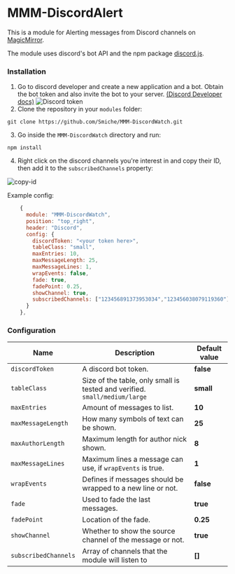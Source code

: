 # MMM-DiscordAlert
This is a module for Alerting messages from Discord channels on [MagicMirror](https://github.com/MichMich/MagicMirror). 

The module uses discord's bot API and the npm package [discord.js](https://discord.js.org/).

### Installation

1. Go to discord developer and create a new application and a bot. Obtain the bot token and also invite the bot to your server. [(Discord Developer docs)](https://discord.com/developers/docs/intro)
![Discord token](readme_assets/token.png)
2. Clone the repository in your `modules` folder:
```
git clone https://github.com/Smiche/MMM-DiscordWatch.git
```
3. Go inside the `MMM-DiscordWatch` directory and run:
```
npm install
```
4. Right click on the discord channels you're interest in and copy their ID, then add it to the `subscribedChannels` property:


![copy-id](readme_assets/copy-id.png)


Example config:


```js
    {
      module: "MMM-DiscordWatch",
      position: "top_right",
      header: "Discord",
      config: {
        discordToken: "<your token here>",
        tableClass: "small",
        maxEntries: 10,
        maxMessageLength: 25,
        maxMessageLines: 1,
        wrapEvents: false, 
        fade: true,
        fadePoint: 0.25,
        showChannel: true,
        subscribedChannels: ["123456891373953034","123456038079119360"], //2 channels to listen to for example
      }
    },
```

### Configuration

| Name           | Description | Default value |
|----------------|---------------------------------|-------------|
| `discordToken` | A discord bot token. | **false** |
| `tableClass`    | Size of the table, only small is tested and verified. `small/medium/large` | **small** |
| `maxEntries`  | Amount of messages to list. | **10**|
| `maxMessageLength` | How many symbols of text can be shown. | **25** |
| `maxAuthorLength` | Maximum length for author nick shown. | **8** |
| `maxMessageLines` | Maximum lines a message can use, if `wrapEvents` is true. | **1** |
| `wrapEvents` | Defines if messages should be wrapped to a new line or not. | **false** |
| `fade` | Used to fade the last messages. | **true** |
| `fadePoint` | Location of the fade. | **0.25** |
| `showChannel` | Whether to show the source channel of the message or not. | **true** |
| `subscribedChannels` | Array of channels that the module will listen to | **[]** |
